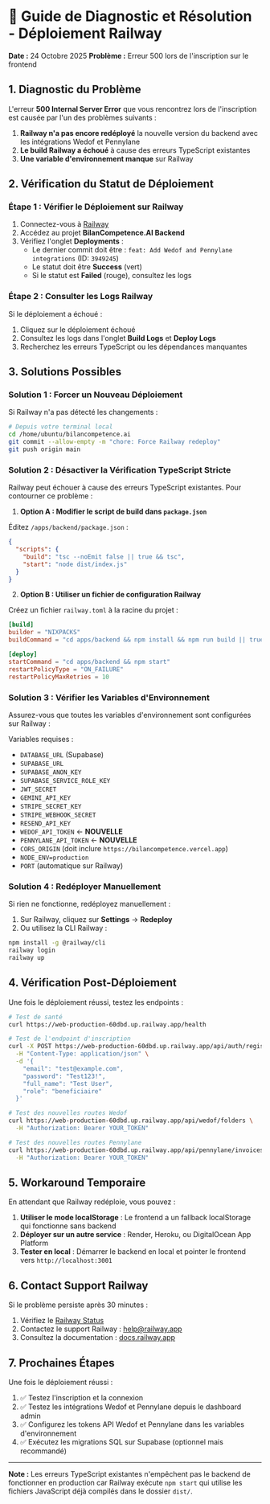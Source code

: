 # 🔧 Guide de Diagnostic et Résolution - Déploiement Railway

**Date :** 24 Octobre 2025
**Problème :** Erreur 500 lors de l'inscription sur le frontend

## 1. Diagnostic du Problème

L'erreur **500 Internal Server Error** que vous rencontrez lors de l'inscription est causée par l'un des problèmes suivants :

1. **Railway n'a pas encore redéployé** la nouvelle version du backend avec les intégrations Wedof et Pennylane
2. **Le build Railway a échoué** à cause des erreurs TypeScript existantes
3. **Une variable d'environnement manque** sur Railway

## 2. Vérification du Statut de Déploiement

### Étape 1 : Vérifier le Déploiement sur Railway

1. Connectez-vous à [Railway](https://railway.app)
2. Accédez au projet **BilanCompetence.AI Backend**
3. Vérifiez l'onglet **Deployments** :
   - Le dernier commit doit être : `feat: Add Wedof and Pennylane integrations` (ID: `3949245`)
   - Le statut doit être **Success** (vert)
   - Si le statut est **Failed** (rouge), consultez les logs

### Étape 2 : Consulter les Logs Railway

Si le déploiement a échoué :

1. Cliquez sur le déploiement échoué
2. Consultez les logs dans l'onglet **Build Logs** et **Deploy Logs**
3. Recherchez les erreurs TypeScript ou les dépendances manquantes

## 3. Solutions Possibles

### Solution 1 : Forcer un Nouveau Déploiement

Si Railway n'a pas détecté les changements :

```bash
# Depuis votre terminal local
cd /home/ubuntu/bilancompetence.ai
git commit --allow-empty -m "chore: Force Railway redeploy"
git push origin main
```

### Solution 2 : Désactiver la Vérification TypeScript Stricte

Railway peut échouer à cause des erreurs TypeScript existantes. Pour contourner ce problème :

1. **Option A : Modifier le script de build dans `package.json`**

Éditez `/apps/backend/package.json` :

```json
{
  "scripts": {
    "build": "tsc --noEmit false || true && tsc",
    "start": "node dist/index.js"
  }
}
```

2. **Option B : Utiliser un fichier de configuration Railway**

Créez un fichier `railway.toml` à la racine du projet :

```toml
[build]
builder = "NIXPACKS"
buildCommand = "cd apps/backend && npm install && npm run build || true"

[deploy]
startCommand = "cd apps/backend && npm start"
restartPolicyType = "ON_FAILURE"
restartPolicyMaxRetries = 10
```

### Solution 3 : Vérifier les Variables d'Environnement

Assurez-vous que toutes les variables d'environnement sont configurées sur Railway :

Variables requises :
- `DATABASE_URL` (Supabase)
- `SUPABASE_URL`
- `SUPABASE_ANON_KEY`
- `SUPABASE_SERVICE_ROLE_KEY`
- `JWT_SECRET`
- `GEMINI_API_KEY`
- `STRIPE_SECRET_KEY`
- `STRIPE_WEBHOOK_SECRET`
- `RESEND_API_KEY`
- `WEDOF_API_TOKEN` ← **NOUVELLE**
- `PENNYLANE_API_TOKEN` ← **NOUVELLE**
- `CORS_ORIGIN` (doit inclure `https://bilancompetence.vercel.app`)
- `NODE_ENV=production`
- `PORT` (automatique sur Railway)

### Solution 4 : Redéployer Manuellement

Si rien ne fonctionne, redéployez manuellement :

1. Sur Railway, cliquez sur **Settings** → **Redeploy**
2. Ou utilisez la CLI Railway :

```bash
npm install -g @railway/cli
railway login
railway up
```

## 4. Vérification Post-Déploiement

Une fois le déploiement réussi, testez les endpoints :

```bash
# Test de santé
curl https://web-production-60dbd.up.railway.app/health

# Test de l'endpoint d'inscription
curl -X POST https://web-production-60dbd.up.railway.app/api/auth/register \
  -H "Content-Type: application/json" \
  -d '{
    "email": "test@example.com",
    "password": "Test123!",
    "full_name": "Test User",
    "role": "beneficiaire"
  }'

# Test des nouvelles routes Wedof
curl https://web-production-60dbd.up.railway.app/api/wedof/folders \
  -H "Authorization: Bearer YOUR_TOKEN"

# Test des nouvelles routes Pennylane
curl https://web-production-60dbd.up.railway.app/api/pennylane/invoices \
  -H "Authorization: Bearer YOUR_TOKEN"
```

## 5. Workaround Temporaire

En attendant que Railway redéploie, vous pouvez :

1. **Utiliser le mode localStorage** : Le frontend a un fallback localStorage qui fonctionne sans backend
2. **Déployer sur un autre service** : Render, Heroku, ou DigitalOcean App Platform
3. **Tester en local** : Démarrer le backend en local et pointer le frontend vers `http://localhost:3001`

## 6. Contact Support Railway

Si le problème persiste après 30 minutes :

1. Vérifiez le [Railway Status](https://status.railway.app)
2. Contactez le support Railway : [help@railway.app](mailto:help@railway.app)
3. Consultez la documentation : [docs.railway.app](https://docs.railway.app)

## 7. Prochaines Étapes

Une fois le déploiement réussi :

1. ✅ Testez l'inscription et la connexion
2. ✅ Testez les intégrations Wedof et Pennylane depuis le dashboard admin
3. ✅ Configurez les tokens API Wedof et Pennylane dans les variables d'environnement
4. ✅ Exécutez les migrations SQL sur Supabase (optionnel mais recommandé)

---

**Note :** Les erreurs TypeScript existantes n'empêchent pas le backend de fonctionner en production car Railway exécute `npm start` qui utilise les fichiers JavaScript déjà compilés dans le dossier `dist/`.


